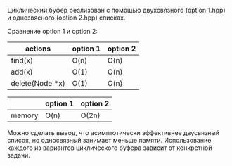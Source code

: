 Циклический буфер реализован с помощью двухсвязного (option 1.hpp) и однозвясного (option 2.hpp) списках.

Сравнение option 1 и option 2:

| actions         | option 1 | option 2 |
| --------------- | -------- | -------- |
| find(x)         | O(n)     | O(n)     |
| add(x)          | O(1)     | O(n)     |
| delete(Node *x) | O(1)     | O(n)     |

|        | option 1 | option 2 |
| ------ | -------- | -------- |
| memory | O(n)     | O(2n)    |

Можно сделать вывод, что асимптотически эффективнее двусвязный список, но односвязный занимает меньше памяти. Использование каждого из вариантов циклического буфера зависит от конкретной задачи.